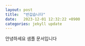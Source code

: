 ```yaml
---
layout: post
title:  "반갑습니다"
date:   2023-12-01 12:32:22 +0900
categories: jekyll update
---
```

안녕하세요 샘플 문서입니다